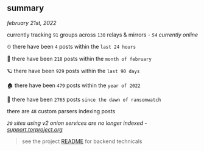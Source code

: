
## summary
_february 21st, 2022_

currently tracking `91` groups across `130` relays & mirrors - _`54` currently online_

⏲ there have been `4` posts within the `last 24 hours`

🦈 there have been `218` posts within the `month of february`

🪐 there have been `929` posts within the `last 90 days`

🏚 there have been `479` posts within the `year of 2022`

🦕 there have been `2765` posts `since the dawn of ransomwatch`

there are `48` custom parsers indexing posts

_`20` sites using v2 onion services are no longer indexed - [support.torproject.org](https://support.torproject.org/onionservices/v2-deprecation/)_

> see the project [README](https://github.com/thetanz/ransomwatch#ransomwatch--) for backend technicals
